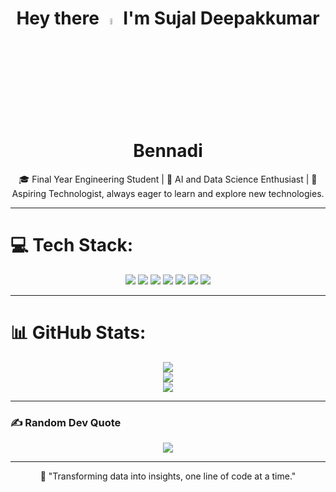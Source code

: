 <h1 align="center">Hey there <img src="https://media.giphy.com/media/hvRJCLFzcasrR4ia7z/giphy.gif" width="5%" />  
I'm Sujal Deepakkumar Bennadi</h1>

<p align="center">
🎓 Final Year Engineering Student | 🤖 AI and Data Science Enthusiast | 🚀 Aspiring Technologist, always eager to learn and explore new technologies.
</p>

---

# 💻 Tech Stack:
<p align="center">
  <img src="https://img.shields.io/badge/Python-3670A0?style=for-the-badge&logo=python&logoColor=ffdd54" />
  <img src="https://img.shields.io/badge/numpy-%23013243.svg?style=for-the-badge&logo=numpy&logoColor=white" />
  <img src="https://img.shields.io/badge/pandas-%23150458.svg?style=for-the-badge&logo=pandas&logoColor=white" />
  <img src="https://img.shields.io/badge/mysql-%2300f.svg?style=for-the-badge&logo=mysql&logoColor=white" />
  <img src="https://img.shields.io/badge/powerbi-F2C811?style=for-the-badge&logo=powerbi&logoColor=black" />
  <img src="https://img.shields.io/badge/html5-%23E34F26.svg?style=for-the-badge&logo=html5&logoColor=white" />
  <img src="https://img.shields.io/badge/css3-%231572B6.svg?style=for-the-badge&logo=css3&logoColor=white" />
</p>

---

# 📊 GitHub Stats:
<p align="center">
  <img src="https://github-readme-stats.vercel.app/api?username=sujalbennadi&theme=midnight-purple&hide_border=false&include_all_commits=false&count_private=false" /><br/>
  <img src="https://github-readme-streak-stats.herokuapp.com/?user=sujalbennadi&theme=midnight-purple&hide_border=false" /><br/>
  <img src="https://github-readme-stats.vercel.app/api/top-langs/?username=sujalbennadi&theme=midnight-purple&hide_border=false&include_all_commits=false&count_private=false&layout=compact" />
</p>

---

### ✍ Random Dev Quote
<p align="center">
  <img src="https://quotes-github-readme.vercel.app/api?type=vertical&theme=tokyonight" />
</p>

---

<p align="center">
💬 "Transforming data into insights, one line of code at a time."  
</p>
